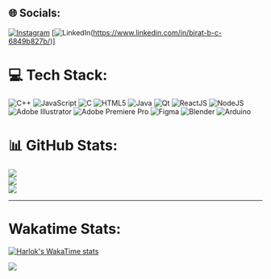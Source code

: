 
## 🌐 Socials:
[![Instagram](https://img.shields.io/badge/Instagram-%23E4405F.svg?logo=Instagram&logoColor=white)](https://instagram.com/birat.jpg) [![LinkedIn](https://img.shields.io/badge/LinkedIn-%230077B5.svg?logo=linkedin&logoColor=white)(https://www.linkedin.com/in/birat-b-c-6849b827b/)]
# 💻 Tech Stack:
![C++](https://img.shields.io/badge/c++-%2300599C.svg?style=for-the-badge&logo=c%2B%2B&logoColor=white) ![JavaScript](https://img.shields.io/badge/javascript-%23323330.svg?style=for-the-badge&logo=javascript&logoColor=%23F7DF1E) ![C](https://img.shields.io/badge/c-%2300599C.svg?style=for-the-badge&logo=c&logoColor=white) ![HTML5](https://img.shields.io/badge/html5-%23E34F26.svg?style=for-the-badge&logo=html5&logoColor=white) ![Java](https://img.shields.io/badge/java-%23ED8B00.svg?style=for-the-badge&logo=openjdk&logoColor=white) ![Qt](https://img.shields.io/badge/Qt-%23217346.svg?style=for-the-badge&logo=Qt&logoColor=white) ![ReactJS](https://img.shields.io/badge/-ReactJs-61DAFB?logo=react&logoColor=white&style=for-the-badge) ![NodeJS](https://img.shields.io/badge/node.js-6DA55F?style=for-the-badge&logo=node.js&logoColor=white) ![Adobe Illustrator](https://img.shields.io/badge/adobe%20illustrator-%23FF9A00.svg?style=for-the-badge&logo=adobe%20illustrator&logoColor=white) ![Adobe Premiere Pro](https://img.shields.io/badge/Adobe%20Premiere%20Pro-9999FF.svg?style=for-the-badge&logo=Adobe%20Premiere%20Pro&logoColor=white) ![Figma](https://img.shields.io/badge/figma-%23F24E1E.svg?style=for-the-badge&logo=figma&logoColor=white) ![Blender](https://img.shields.io/badge/blender-%23F5792A.svg?style=for-the-badge&logo=blender&logoColor=white) ![Arduino](https://img.shields.io/badge/-Arduino-00979D?style=for-the-badge&logo=Arduino&logoColor=white)
# 📊 GitHub Stats:
![](https://github-readme-stats.vercel.app/api?username=BiratBC&theme=dark&hide_border=false&include_all_commits=false&count_private=false)<br/>
![](https://github-readme-streak-stats.herokuapp.com/?user=BiratBC&theme=dark&hide_border=false)<br/>
![](https://github-readme-stats.vercel.app/api/top-langs/?username=BiratBC&theme=dark&hide_border=false&include_all_commits=false&count_private=false&layout=compact)

---
# Wakatime Stats:
[![Harlok's WakaTime stats](https://github-readme-stats.vercel.app/api/wakatime?username=biratbc)](https://github.com/anuraghazra/github-readme-stats)

[![](https://visitcount.itsvg.in/api?id=BiratBC&icon=0&color=0)](https://visitcount.itsvg.in)

<!-- Proudly created with GPRM ( https://gprm.itsvg.in ) -->

